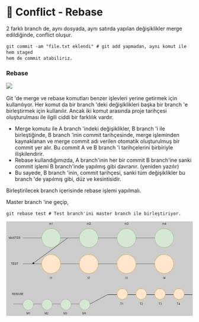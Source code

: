 # 🤔 Conflict - Rebase

2 farklı branch de, aynı dosyada, aynı satırda yapılan değişiklikler merge edildiğinde, conflict oluşur.

```
git commit -am "file.txt eklendi" # git add yapmadan, aynı komut ile hem staged
hem de commit atabiliriz.
```

### Rebase

![](../.gitbook/assets/yb0g5PRxr.avif)

Git 'de merge ve rebase komutları benzer işlevleri yerine getirmek için kullanılıyor. Her komut da bir branch 'deki değişiklikleri başka bir branch 'e birleştirmek için kullanılır. Ancak iki komut arasında proje tarihçesi oluşturulması ile ilgili ciddi bir farklılık vardır.

* Merge komutu ile A branch 'indeki değişiklikler, B branch 'i ile birleştiğinde, B branch 'inin commit tarihçesinde, merge işleminden kaynaklanan ve merge commit adı verilen otomatik oluşturulmuş bir commit yer alır. Bu commit A ve B branch 'i tarihçelerini birbiriyle ilişkilendirir.
* Rebase kullandığımızda, A branch'inin her bir commit B branch'ine sanki commit işlemi B branch'inde yapılmış gibi davranır. (yeniden yazılır)
* Bu sayede, B branch 'inin, commit tarihçesi, sanki tüm değişiklikler bu branch 'de yapılmış gibi, düz ve kesintisidir.

Birleştirilecek branch içerisinde rebase işlemi yapılmalı.

Master branch 'ine geçip,

```
git rebase test # Test branch'ini master branch ile birleştiriyor.
```

![](<../.gitbook/assets/rebase (1).png>)
